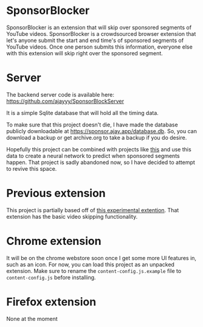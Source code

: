 # SponsorBlocker

SponsorBlocker is an extension that will skip over sponsored segments of YouTube videos. SponsorBlocker is a crowdsourced browser extension that let's anyone submit the start and end time's of sponsored segments of YouTube videos. Once one person submits this information, everyone else with this extension will skip right over the sponsored segment.

# Server

The backend server code is available here: https://github.com/ajayyy/SponsorBlockServer

It is a simple Sqlite database that will hold all the timing data.

To make sure that this project doesn't die, I have made the database publicly downloadable at https://sponsor.ajay.app/database.db. So, you can download a backup or get archive.org to take a backup if you do desire.

Hopefully this project can be combined with projects like [this](https://github.com/Sponsoff/sponsorship_remover) and use this data to create a neural network to predict when sponsored segments happen. That project is sadly abandoned now, so I have decided to attempt to revive this space.

# Previous extension

This project is partially based off of [this experimental extention](https://github.com/OfficialNoob/YTSponsorSkip). That extension has the basic video skipping functionality.

# Chrome extension

It will be on the chrome webstore soon once I get some more UI features in, such as an icon. For now, you can load this project as an unpacked extension. Make sure to rename the `content-config.js.example` file to `content-config.js` before installing.

# Firefox extension

None at the moment
